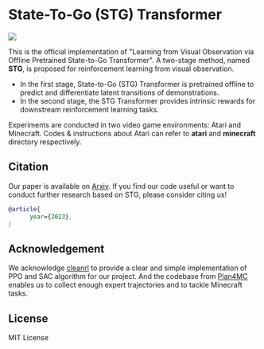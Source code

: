 # State-To-Go (STG) Transformer

![](C:\Users\Lenovo\Desktop\STG-Transformer\src\main-workflow.jpg)

This is the official implementation of "Learning from Visual Observation via Offline Pretrained State-to-Go Transformer". A two-stage method, named **STG**, is proposed for reinforcement learning from visual observation.  

- In the first stage, State-to-Go (STG) Transformer is pretrained offline to predict and differentiate latent transitions of demonstrations. 
- In the second stage, the STG Transformer provides intrinsic rewards for downstream reinforcement learning tasks.

Experiments are conducted in two video game environments: Atari and Minecraft. Codes & instructions about Atari can refer to  **atari** and **minecraft** directory respectively.



## Citation

Our paper is available on [Arxiv](). If you find our code useful or want to conduct further research based on STG, please consider citing us!

```bibtex
@article{
      year={2023},
}
```


## Acknowledgement

We acknowledge [cleanrl](https://github.com/vwxyzjn/cleanrl) to provide a clear and simple implementation of PPO and SAC algorithm for our project. And the codebase from [Plan4MC](https://github.com/PKU-RL/Plan4MC) enables us to collect enough expert trajectories and  to tackle Minecraft tasks.

## License

MIT License